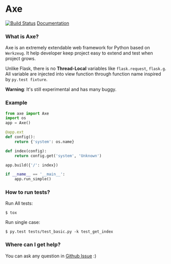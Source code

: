 Axe
========

[![Build Status](https://travis-ci.org/soasme/axe.svg?branch=master)](https://travis-ci.org/soasme/axe)
[Documentation](http://axe.readthedocs.org/en/latest/)

### What is Axe?

Axe is an extremely extendable web framework for Python based on `Werkzeug`.
It help developer keep project easy to extend and test when project grows.

Unlike Flask, there is no **Thread-Local** variables like `flask.request`, `flask.g`.
All variable are injected into view function through function name inspired by `py.test fixture`.

**Warning**: It's still experimental and has many buggy.

### Example

```python
from axe import Axe
import os
app = Axe()

@app.ext
def config():
    return {'system': os.name}

def index(config):
    return config.get('system', 'Unknown')

app.build({'/': index})

if __name__ == '__main__':
    app.run_simple()
```

### How to run tests?

Run All tests:

    $ tox

Run single case:

    $ py.test tests/test_basic.py -k test_get_index

### Where can I get help?

You can ask any question in [Github Issue](https://github.com/soasme/axe/issues)  :)
